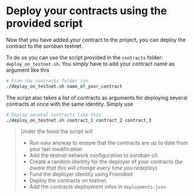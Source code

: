 # Deploy your contracts using the provided script

Now that you have added your contract to the project, you can deploy the contract to the soroban testnet.

To do so you can use the script provided in the `contracts` folder: `deploy_on_testnet.sh`. You simply have to add your contract name as argument like this

```bash
# From the contracts folder run
./deploy_on_testnet.sh name_of_your_contract
```

The script also takes a list of contracts as arguments for deploying several contracts at once with the same identity. Simply use 
```bash
# Deploy several contracts like this
./deploy_on_testnet.sh contract_1 contract_2 contract_3
```

> Under the hood the script will 
>- Run `make` anyway to ensure that the contracts are up to date from your last modification
>- Add the testnet network configuration to soroban-cli
>- Create a random identity for the deployer of your contracts (*be aware that this will change every time you redeploy*)
>- Fund the deployer identity using Friendbot
>- Deploy the contracts on testnet
>- Add the contracts deployment infos in `deployments.json`